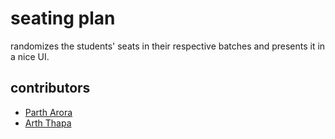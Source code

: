 # seating plan
randomizes the students' seats in their respective batches and presents it in a nice UI.

## contributors
- [Parth Arora](https://github.com/partharora1610)
- [Arth Thapa](https://github.com/probablyarth)